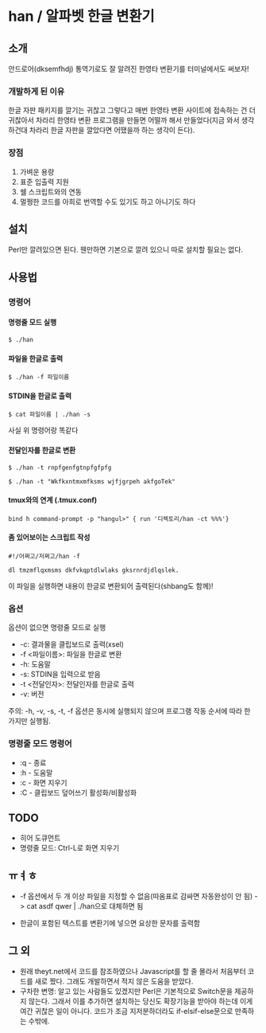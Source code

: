 han / 알파벳 한글 변환기
=======================

## 소개
안드로어(dksemfhdj) 통역기로도 잘 알려진 한영타 변환기를 터미널에서도 써보자!

### 개발하게 된 이유
한글 자판 패키지를 깔기는 귀찮고 그렇다고 매번 한영타 변환 사이트에 접속하는 건 더 귀찮아서 차라리 한영타 변환 프로그램을 만들면 어떨까 해서 만들었다(지금 와서 생각하건대 차라리 한글 자판을 깔았다면 어땠을까 하는 생각이 든다).

### 장점
1. 가벼운 용량
2. 표준 입출력 지원
3. 쉘 스크립트와의 연동
4. 멀쩡한 코드를 아희로 번역할 수도 있기도 하고 아니기도 하다


## 설치
Perl만 깔려있으면 된다. 웬만하면 기본으로 깔려 있으니 따로 설치할 필요는 없다.


## 사용법

### 명령어

#### 명령줄 모드 실행
```
$ ./han
```

#### 파일을 한글로 출력
```
$ ./han -f 파일이름
```

#### STDIN을 한글로 출력
```
$ cat 파일이름 | ./han -s
```
사실 위 명령어랑 똑같다

#### 전달인자를 한글로 변환
```
$ ./han -t rnpfgenfgtnpfgfpfg
```
```
$ ./han -t "Wkfkxntmxmfksms wjfjgrpeh akfgoTek"
```

#### tmux와의 연계 (.tmux.conf)
```
bind h command-prompt -p "hangul>" { run '디렉토리/han -ct %%%'}
```

#### 좀 있어보이는 스크립트 작성
```
#!/어쩌고/저쩌고/han -f

dl tmzmflqxmsms dkfvkqptdlwlaks gksrnrdjdlqslek.
```
이 파일을 실행하면 내용이 한글로 변환되어 출력된다(shbang도 함께)!


### 옵션
옵션이 없으면 명령줄 모드로 실행

- -c:               결과물을 클립보드로 출력(xsel)
- -f <파일이름>:    파일을 한글로 변환
- -h:               도움말
- -s:               STDIN을 입력으로 받음
- -t <전달인자>:    전달인자를 한글로 출력
- -v:               버전

주의: -h, -v, -s, -t, -f 옵션은 동시에 실행되지 않으며 프로그램 작동 순서에 따라 한 가지만 실행됨.


### 명령줄 모드 명령어
- :q    - 종료
- :h    - 도움말
- :c    - 화면 지우기
- :C    - 클립보드 덮어쓰기 활성화/비활성화

## TODO
- 히어 도큐먼트
- 명령줄 모드: Ctrl-L로 화면 지우기


## ㅠㅕㅎ
- -f 옵션에서 두 개 이상 파일을 지정할 수 없음(따옴표로 감싸면 자동완성이 안 됨)
    -> cat asdf qwer | ./han으로 대체하면 됨

- 한글이 포함된 텍스트를 변환기에 넣으면 요상한 문자를 출력함


## 그 외
- 원래 theyt.net에서 코드를 참조하였으나 Javascript를 할 줄 몰라서 처음부터 코드를 새로 짰다. 그래도 개발하면서 적지 않은 도움을 받았다.
- 구차한 변명: 알고 있는 사람들도 있겠지만 Perl은 기본적으로 Switch문을 제공하지 않는다. 그래서 이를 추가하면 설치하는 당신도 확장기능을 받아야 하는데 이게 여간 귀찮은 일이 아니다. 코드가 조금 지저분하더라도 if-elsif-else문으로 만족하는 수밖에.
